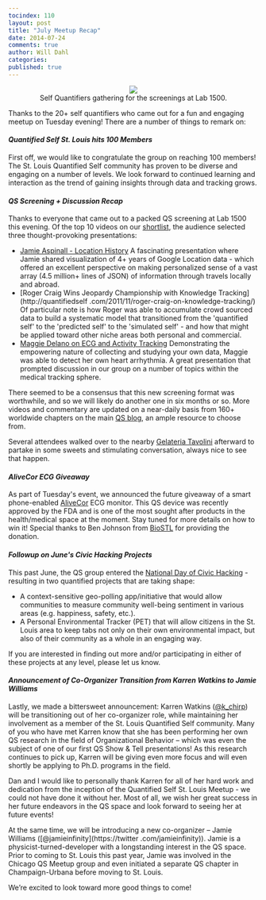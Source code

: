 ```yaml
---
tocindex: 110
layout: post
title: "July Meetup Recap"
date: 2014-07-24
comments: true
author: Will Dahl
categories:
published: true
---
```


<div class="post-photo" align="center">
	<figure>
		<img src="../../../../../images/meetup_photos/2014_07/julymeetup.jpeg"/>
		<figcaption>Self Quantifiers gathering for the screenings at Lab 1500.</figcaption>
	</figure>
</div>

Thanks to the 20+ self quantifiers who came out for a fun and engaging meetup on Tuesday evening! There are a number
of things to remark on:

#### *Quantified Self St. Louis hits 100 Members*
First off, we would like to congratulate the group on reaching 100 members! The St. Louis Quantified Self community has
proven to be diverse and engaging on a number of levels. We look forward to continued learning and interaction as
the trend of gaining insights through data and tracking grows.

#### *QS Screening + Discussion Recap*
Thanks to everyone that came out to a packed QS screening at Lab 1500 this evening. Of the top 10 videos on our
[shortlist](https://github.com/QuantifiedSTL/QuantifiedSTL.github.io/wiki/Choosing-QS-presentations-to-watch),
the audience selected three thought-provoking presentations:

* [Jamie Aspinall - Location History](http://vimeo.com/99571921) A fascinating presentation where Jamie
shared visualization of 4+ years of Google Location data - which offered an excellent perspective on making
personalized sense of a vast array (4.5 million+ lines of JSON) of information through travels locally and abroad.
* [Roger Craig Wins Jeopardy Championship with Knowledge Tracking](http://quantifiedself
.com/2011/11/roger-craig-on-knowledge-tracking/) Of particular note is how Roger was able to accumulate crowd
sourced data to build a systematic model that transitioned from the 'quantified self' to the 'predicted self' to the
 'simulated self' - and how that might be applied toward other niche areas both personal and commercial.
* [Maggie Delano on ECG and Activity Tracking](http://vimeo.com/77972740) Demonstrating the empowering nature of
collecting and studying your own data, Maggie was able to detect her own heart arrhythmia. A great presentation that
prompted discussion in our group on a number of topics within the medical tracking sphere.

There seemed to be a consensus that this new screening format was worthwhile, and so we will likely do another one in
 six months or so. More videos and commentary are updated on a near-daily basis from 160+ worldwide chapters on the
 main [QS blog](http://quantifiedself.com/), an ample resource to choose from.

Several attendees walked over to the nearby [Gelateria Tavolini](http://www.gelateriatavolini.com/) afterward to
partake in some sweets and stimulating conversation, always nice to see that happen.

#### *AliveCor ECG Giveaway*
As part of Tuesday's event, we announced the future giveaway of a smart phone-enabled [AliveCor](http://www.alivecor.com/home)
ECG monitor. This QS device was recently approved by the FDA and is one of the most sought after products
in the health/medical space at the moment. Stay tuned for more details on how to win it! Special thanks to Ben
Johnson from [BioSTL](http://biostl.org/) for providing the donation.


#### *Followup on June's Civic Hacking Projects*
This past June, the QS group entered the [National Day of Civic Hacking](http://buildforstl.org/) - resulting in two
quantified projects that are taking shape:

* A context-sensitive geo-polling app/initiative that would allow communities to measure community well-being
sentiment in various areas (e.g. happiness, safety, etc.).
* A Personal Environmental Tracker (PET) that will allow citizens in the St. Louis area to keep tabs not only on
their own environmental impact, but also of their community as a whole in an engaging way.

If you are interested in finding out more and/or participating in either of these projects at any level, please let us
know.

#### *Announcement of Co-Organizer Transition from Karren Watkins to Jamie Williams*

Lastly, we made a bittersweet announcement: Karren Watkins ([@k_chirp](https://twitter.com/k_chirp)) will be
transitioning out of her co-organizer role,
while maintaining her involvement as a member of the St. Louis Quantified Self community. Many of you who have met
Karren know that she has been performing her own QS research in the field of Organizational
Behavior – which was even the subject of one of our first QS Show & Tell presentations! As this research continues
to pick up, Karren will be giving even more focus and will even shortly be applying to Ph.D. programs in the field.

Dan and I would like to personally thank Karren for all of her hard work and dedication from the inception of the
Quantified Self St. Louis Meetup - we could not have done it without her. Most of all,
we wish her great success in her future endeavors in the QS space and look forward to seeing her at future events!

At the same time, we will be introducing a new co-organizer – Jamie Williams ([@jamieinfinity](https://twitter
.com/jamieinfinity)). Jamie is a physicist-turned-developer
with a longstanding interest in the QS space. Prior to coming to St. Louis this past year,
Jamie was involved in the Chicago QS Meetup group and even initiated a separate QS chapter in Champaign-Urbana before
moving to St. Louis.

We’re excited to look toward more good things to come!

